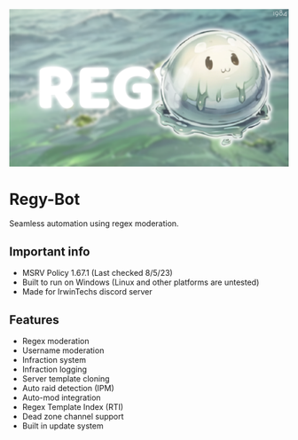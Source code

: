 <img src=".github/assets/regy_banner.png">

# Regy-Bot

Seamless automation using regex moderation.

## Important info

* MSRV Policy 1.67.1 (Last checked 8/5/23)
* Built to run on Windows (Linux and other platforms are untested)
* Made for IrwinTechs discord server

## Features

* Regex moderation
* Username moderation
* Infraction system
* Infraction logging
* Server template cloning
* Auto raid detection (IPM)
* Auto-mod integration
* Regex Template Index (RTI)
* Dead zone channel support
* Built in update system